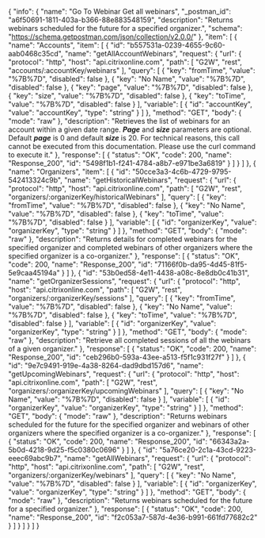 {
  "info": {
    "name": "Go To Webinar Get all webinars",
    "_postman_id": "a6f50691-1811-403a-b366-88e883548159",
    "description": "Returns webinars scheduled for the future for a specified organizer.",
    "schema": "https://schema.getpostman.com/json/collection/v2.0.0/"
  },
  "item": [
    {
      "name": "Accounts",
      "item": [
        {
          "id": "b557531a-0239-4655-9c60-aab0468c35cd",
          "name": "getAllAccountWebinars",
          "request": {
            "url": {
              "protocol": "http",
              "host": "api.citrixonline.com",
              "path": [
                "G2W",
                "rest",
                "accounts/:accountKey/webinars"
              ],
              "query": [
                {
                  "key": "fromTime",
                  "value": "%7B%7D",
                  "disabled": false
                },
                {
                  "key": "No Name",
                  "value": "%7B%7D",
                  "disabled": false
                },
                {
                  "key": "page",
                  "value": "%7B%7D",
                  "disabled": false
                },
                {
                  "key": "size",
                  "value": "%7B%7D",
                  "disabled": false
                },
                {
                  "key": "toTime",
                  "value": "%7B%7D",
                  "disabled": false
                }
              ],
              "variable": [
                {
                  "id": "accountKey",
                  "value": "accountKey",
                  "type": "string"
                }
              ]
            },
            "method": "GET",
            "body": {
              "mode": "raw"
            },
            "description": "Retrieves the list of webinars for an account within a given date range. __*Page*__ and __*size*__ parameters are optional. Default __*page*__ is 0 and default __*size*__ is 20. For technical reasons, this call cannot be executed from this documentation. Please use the curl command to execute it."
          },
          "response": [
            {
              "status": "OK",
              "code": 200,
              "name": "Response_200",
              "id": "5498f1b1-f241-4784-a8b7-e971be3a6819"
            }
          ]
        }
      ]
    },
    {
      "name": "Organizers",
      "item": [
        {
          "id": "50cce3a3-4c6b-4729-9795-542413324c9b",
          "name": "getHistoricalWebinars",
          "request": {
            "url": {
              "protocol": "http",
              "host": "api.citrixonline.com",
              "path": [
                "G2W",
                "rest",
                "organizers/:organizerKey/historicalWebinars"
              ],
              "query": [
                {
                  "key": "fromTime",
                  "value": "%7B%7D",
                  "disabled": false
                },
                {
                  "key": "No Name",
                  "value": "%7B%7D",
                  "disabled": false
                },
                {
                  "key": "toTime",
                  "value": "%7B%7D",
                  "disabled": false
                }
              ],
              "variable": [
                {
                  "id": "organizerKey",
                  "value": "organizerKey",
                  "type": "string"
                }
              ]
            },
            "method": "GET",
            "body": {
              "mode": "raw"
            },
            "description": "Returns details for completed webinars for the specified organizer and completed webinars of other organizers where the specified organizer is a co-organizer."
          },
          "response": [
            {
              "status": "OK",
              "code": 200,
              "name": "Response_200",
              "id": "71166f0b-da95-4d45-81f5-5e9caa45194a"
            }
          ]
        },
        {
          "id": "53b0ed58-4e11-4438-a08c-8e8db0c41b31",
          "name": "getOrganizerSessions",
          "request": {
            "url": {
              "protocol": "http",
              "host": "api.citrixonline.com",
              "path": [
                "G2W",
                "rest",
                "organizers/:organizerKey/sessions"
              ],
              "query": [
                {
                  "key": "fromTime",
                  "value": "%7B%7D",
                  "disabled": false
                },
                {
                  "key": "No Name",
                  "value": "%7B%7D",
                  "disabled": false
                },
                {
                  "key": "toTime",
                  "value": "%7B%7D",
                  "disabled": false
                }
              ],
              "variable": [
                {
                  "id": "organizerKey",
                  "value": "organizerKey",
                  "type": "string"
                }
              ]
            },
            "method": "GET",
            "body": {
              "mode": "raw"
            },
            "description": "Retrieve all completed sessions of all the webinars of a given organizer."
          },
          "response": [
            {
              "status": "OK",
              "code": 200,
              "name": "Response_200",
              "id": "ceb296b0-593a-43ee-a513-f5f1c931f27f"
            }
          ]
        },
        {
          "id": "9e7c9491-919e-4a38-8264-dad9dbd157d6",
          "name": "getUpcomingWebinars",
          "request": {
            "url": {
              "protocol": "http",
              "host": "api.citrixonline.com",
              "path": [
                "G2W",
                "rest",
                "organizers/:organizerKey/upcomingWebinars"
              ],
              "query": [
                {
                  "key": "No Name",
                  "value": "%7B%7D",
                  "disabled": false
                }
              ],
              "variable": [
                {
                  "id": "organizerKey",
                  "value": "organizerKey",
                  "type": "string"
                }
              ]
            },
            "method": "GET",
            "body": {
              "mode": "raw"
            },
            "description": "Returns webinars scheduled for the future for the specified organizer and webinars of other organizers where the specified organizer is a co-organizer."
          },
          "response": [
            {
              "status": "OK",
              "code": 200,
              "name": "Response_200",
              "id": "66343a2a-5b0d-4218-9d25-f5c0380c0696"
            }
          ]
        },
        {
          "id": "5a76ce20-2c1a-43cd-9223-eeec69abc9b7",
          "name": "getAllWebinars",
          "request": {
            "url": {
              "protocol": "http",
              "host": "api.citrixonline.com",
              "path": [
                "G2W",
                "rest",
                "organizers/:organizerKey/webinars"
              ],
              "query": [
                {
                  "key": "No Name",
                  "value": "%7B%7D",
                  "disabled": false
                }
              ],
              "variable": [
                {
                  "id": "organizerKey",
                  "value": "organizerKey",
                  "type": "string"
                }
              ]
            },
            "method": "GET",
            "body": {
              "mode": "raw"
            },
            "description": "Returns webinars scheduled for the future for a specified organizer."
          },
          "response": [
            {
              "status": "OK",
              "code": 200,
              "name": "Response_200",
              "id": "f2c053a7-587d-4e36-b991-661fd77682c2"
            }
          ]
        }
      ]
    }
  ]
}